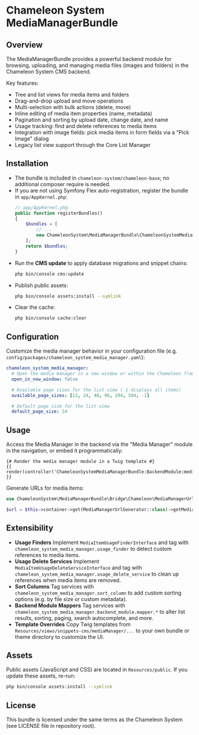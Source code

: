 Chameleon System MediaManagerBundle
===================================

Overview
--------
The MediaManagerBundle provides a powerful backend module for browsing, uploading, and managing media files (images and folders) in the Chameleon System CMS backend.

Key features:
- Tree and list views for media items and folders
- Drag-and-drop upload and move operations
- Multi-selection with bulk actions (delete, move)
- Inline editing of media item properties (name, metadata)
- Pagination and sorting by upload date, change date, and name
- Usage tracking: find and delete references to media items
- Integration with image fields: pick media items in form fields via a "Pick Image" dialog
- Legacy list view support through the Core List Manager

Installation
------------
- The bundle is included in `chameleon-system/chameleon-base`; no additional composer require is needed.
- If you are not using Symfony Flex auto-registration, register the bundle in `app/AppKernel.php`:
  ```php
  // app/AppKernel.php
  public function registerBundles()
  {
      $bundles = [
          // ...
          new ChameleonSystem\MediaManagerBundle\ChameleonSystemMediaManagerBundle(),
      ];
      return $bundles;
  }
  ```
- Run the **CMS update** to apply database migrations and snippet chains:
  ```bash
  php bin/console cms:update
  ```
- Publish public assets:
  ```bash
  php bin/console assets:install --symlink
  ```
- Clear the cache:
  ```bash
  php bin/console cache:clear
  ```

Configuration
-------------
Customize the media manager behavior in your configuration file (e.g. `config/packages/chameleon_system_media_manager.yaml`):
```yaml
chameleon_system_media_manager:
  # Open the media manager in a new window or within the Chameleon frame
  open_in_new_window: false

  # Available page sizes for the list view (-1 displays all items)
  available_page_sizes: [12, 24, 48, 96, 204, 504, -1]

  # Default page size for the list view
  default_page_size: 24
```

Usage
-----
Access the Media Manager in the backend via the "Media Manager" module in the navigation, or embed it programmatically:
```twig
{# Render the media manager module in a Twig template #}
{{ render(controller('ChameleonSystemMediaManagerBundle:BackendModule:mediaManager')) }}
```

Generate URLs for media items:
```php
use ChameleonSystem\MediaManagerBundle\Bridge\Chameleon\MediaManagerUrlGenerator;

$url = $this->container->get(MediaManagerUrlGenerator::class)->getMediaItemUrl($mediaItem);
```

Extensibility
-------------
- **Usage Finders**
  Implement `MediaItemUsageFinderInterface` and tag with `chameleon_system_media_manager.usage_finder` to detect custom references to media items.
- **Usage Delete Services**
  Implement `MediaItemUsageDeleteServiceInterface` and tag with `chameleon_system_media_manager.usage_delete_service` to clean up references when media items are removed.
- **Sort Columns**
  Tag services with `chameleon_system_media_manager.sort_column` to add custom sorting options (e.g. by file size or custom metadata).
- **Backend Module Mappers**
  Tag services with `chameleon_system_media_manager.backend_module.mapper.*` to alter list results, sorting, paging, search autocomplete, and more.
- **Template Overrides**
  Copy Twig templates from `Resources/views/snippets-cms/mediaManager/...` to your own bundle or theme directory to customize the UI.

Assets
------
Public assets (JavaScript and CSS) are located in `Resources/public`. If you update these assets, re-run:
```bash
php bin/console assets:install --symlink
```

License
-------
This bundle is licensed under the same terms as the Chameleon System (see LICENSE file in repository root).
